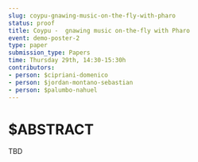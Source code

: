 ```yaml
---
slug: coypu-gnawing-music-on-the-fly-with-pharo
status: proof
title: Coypu -  gnawing music on-the-fly with Pharo
event: demo-poster-2
type: paper
submission_type: Papers
time: Thursday 29th, 14:30-15:30h
contributors:
- person: $cipriani-domenico
- person: $jordan-montano-sebastian
- person: $palumbo-nahuel
---
```


# $ABSTRACT

TBD

